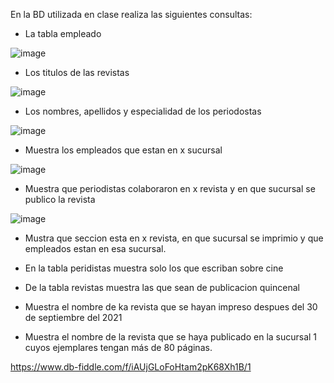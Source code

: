 En la BD utilizada en clase realiza las siguientes consultas:

* La tabla empleado

![image](https://user-images.githubusercontent.com/85717673/170727937-4fd5a5d4-36c2-49c9-a75e-d9e553a04a5e.png)

* Los titulos de las revistas

![image](https://user-images.githubusercontent.com/85717673/170728557-f01d8826-2bad-4acc-bc57-53f8e037680a.png)

* Los nombres, apellidos y especialidad de los periodostas

![image](https://user-images.githubusercontent.com/85717673/170729168-3943ef6f-bb9e-46bf-90f6-461bfae7e1af.png)

* Muestra los empleados que estan en x sucursal

![image](https://user-images.githubusercontent.com/85717673/170731552-7b1390f8-240c-48cc-888d-413d4d43baf1.png)

* Muestra que periodistas colaboraron en x revista y en que sucursal se publico la revista

![image](https://user-images.githubusercontent.com/85717673/170738276-5d3d1480-13fc-422d-a39f-19c048a57298.png)

* Mustra que seccion esta en x revista, en que sucursal se imprimio y que empleados estan en esa sucursal.


* En la tabla peridistas muestra solo los que escriban sobre cine
* De la tabla revistas muestra las que sean de publicacion quincenal
* Muestra el nombre de ka revista que se hayan impreso despues del 30 de septiembre del 2021
* Muestra el nombre de la revista que se haya publicado en la sucursal 1 cuyos ejemplares tengan más de 80 páginas.

https://www.db-fiddle.com/f/iAUjGLoFoHtam2pK68Xh1B/1
